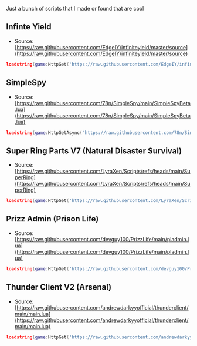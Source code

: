 Just a bunch of scripts that I made or found that are cool
## Infinte Yield

* Source: [https://raw.githubusercontent.com/EdgeIY/infiniteyield/master/source](https://raw.githubusercontent.com/EdgeIY/infiniteyield/master/source)
```lua
loadstring(game:HttpGet('https://raw.githubusercontent.com/EdgeIY/infiniteyield/master/source'))()
```
## SimpleSpy
* Source: [https://raw.githubusercontent.com/78n/SimpleSpy/main/SimpleSpyBeta.lua](https://raw.githubusercontent.com/78n/SimpleSpy/main/SimpleSpyBeta.lua)
```lua
loadstring(game:HttpGetAsync("https://raw.githubusercontent.com/78n/SimpleSpy/main/SimpleSpyBeta.lua"))()
```

## Super Ring Parts V7 (Natural Disaster Survival)

* Source: [https://raw.githubusercontent.com/LyraXen/Scripts/refs/heads/main/SuperRing](https://raw.githubusercontent.com/LyraXen/Scripts/refs/heads/main/SuperRing)
```lua
loadstring(game:HttpGet('https://raw.githubusercontent.com/LyraXen/Scripts/refs/heads/main/SuperRing'))()
```

## Prizz Admin (Prison Life)

* Source: [https://raw.githubusercontent.com/devguy100/PrizzLife/main/pladmin.lua](https://raw.githubusercontent.com/devguy100/PrizzLife/main/pladmin.lua)
```lua
loadstring(game:HttpGet('https://raw.githubusercontent.com/devguy100/PrizzLife/main/pladmin.lua'))()
```

## Thunder Client V2 (Arsenal)

* Source: [https://raw.githubusercontent.com/andrewdarkyyofficial/thunderclient/main/main.lua](https://raw.githubusercontent.com/andrewdarkyyofficial/thunderclient/main/main.lua)
```lua
loadstring(game:HttpGet('https://raw.githubusercontent.com/andrewdarkyyofficial/thunderclient/main/main.lua'))();
```
